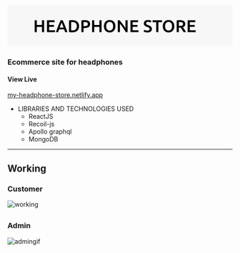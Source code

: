 ![title](./readme_assets/title.svg)

### Ecommerce site for headphones

#### View Live

[my-headphone-store.netlify.app](https://my-headphone-store.netlify.app/)

- LIBRARIES AND TECHNOLOGIES USED
  - ReactJS
  - Recoil-js
  - Apollo graphql
  - MongoDB

---

## Working

### Customer

![working](./readme_assets/readmeGIF.gif)

##

### Admin

![admingif](./readme_assets/adminGIF.gif)
